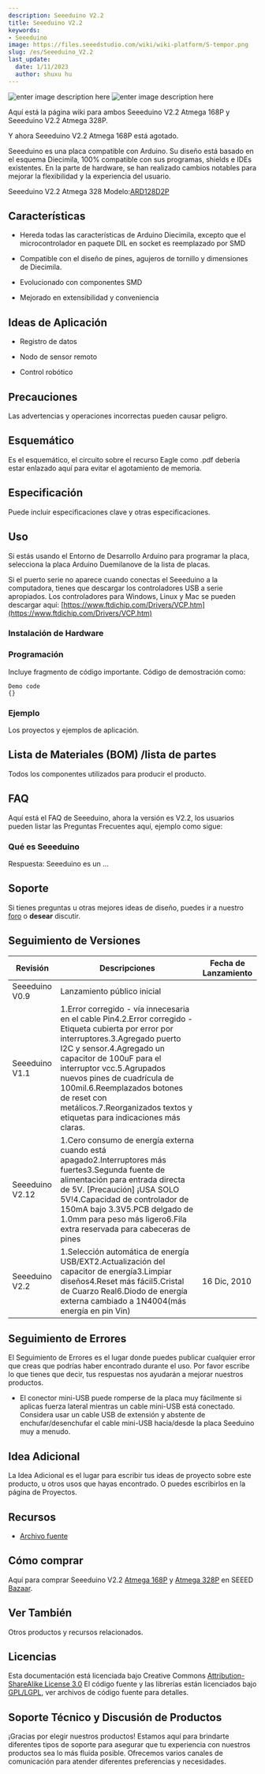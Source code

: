 ```yaml
---
description: Seeeduino V2.2 
title: Seeeduino V2.2 
keywords:
- Seeeduino 
image: https://files.seeedstudio.com/wiki/wiki-platform/S-tempor.png
slug: /es/Seeeduino_V2.2
last_update:
  date: 1/11/2023
  author: shuxu hu
---
```


![enter image description here](https://files.seeedstudio.com/wiki/Seeeduino_V2.2/img/Seeeduino-168p.jpg) ![enter image description here](https://files.seeedstudio.com/wiki/Seeeduino_V2.2/img/Seeeduino_fritzing.png)

Aquí está la página wiki para ambos Seeeduino V2.2 Atmega 168P y Seeeduino V2.2 Atmega 328P.

Y ahora Seeeduino V2.2 Atmega 168P está agotado.

Seeeduino es una placa compatible con Arduino. Su diseño está basado en el esquema Diecimila, 100% compatible con sus programas, shields e IDEs existentes. En la parte de hardware, se han realizado cambios notables para mejorar la flexibilidad y la experiencia del usuario.

Seeeduino V2.2 Atmega 328 Modelo:[ARD128D2P](https://www.seeedstudio.com/depot/seeeduino-v22-atmega-328p-p-669.html?cPath=80)


##   Características  ##

-  Hereda todas las características de Arduino Diecimila, excepto que el microcontrolador en paquete DIL en socket es reemplazado por SMD

-  Compatible con el diseño de pines, agujeros de tornillo y dimensiones de Diecimila.

-  Evolucionado con componentes SMD

-  Mejorado en extensibilidad y conveniencia

##   Ideas de Aplicación   ##

- Registro de datos

- Nodo de sensor remoto

- Control robótico

##   Precauciones   ##

Las advertencias y operaciones incorrectas pueden causar peligro.

##   Esquemático   ##

Es el esquemático, el circuito sobre el recurso Eagle como .pdf debería estar enlazado aquí para evitar el agotamiento de memoria.

##   Especificación   ##

Puede incluir especificaciones clave y otras especificaciones.

##   Uso   ##

Si estás usando el Entorno de Desarrollo Arduino para programar la placa, selecciona la placa Arduino Duemilanove de la lista de placas.

Si el puerto serie no aparece cuando conectas el Seeeduino a la computadora, tienes que descargar los controladores USB a serie apropiados.
Los controladores para Windows, Linux y Mac se pueden descargar aquí: [https://www.ftdichip.com/Drivers/VCP.htm](https://www.ftdichip.com/Drivers/VCP.htm)

###   Instalación de Hardware   ###

###   Programación   ###

Incluye fragmento de código importante.
Código de demostración como:

```
Demo code
{}
```

###   Ejemplo   ###

Los proyectos y ejemplos de aplicación.

##   Lista de Materiales (BOM) /lista de partes   ##

Todos los componentes utilizados para producir el producto.

##   FAQ   ##

Aquí está el FAQ de Seeeduino, ahora la versión es V2.2, los usuarios pueden listar las Preguntas Frecuentes aquí, ejemplo como sigue:

###   Qué es Seeeduino   ###

Respuesta: Seeeduino es un ...

##   Soporte   ##

Si tienes preguntas u otras mejores ideas de diseño, puedes ir a nuestro [foro](https://www.seeedstudio.com/forum) o **desear** discutir.

##   Seguimiento de Versiones   ##

|Revisión|Descripciones|Fecha de Lanzamiento|
|---|---|------|
 |Seeeduino V0.9|Lanzamiento público inicial||
 |Seeeduino V1.1|1.Error corregido - vía innecesaria en el cable Pin4.2.Error corregido - Etiqueta cubierta por error por interruptores.3.Agregado puerto I2C y sensor.4.Agregado un capacitor de 100uF para el interruptor vcc.5.Agrupados nuevos pines de cuadrícula de 100mil.6.Reemplazados botones de reset con metálicos.7.Reorganizados textos y etiquetas para indicaciones más claras.||
|Seeeduino V2.12|1.Cero consumo de energía externa cuando está apagado2.Interruptores más fuertes3.Segunda fuente de alimentación para entrada directa de 5V. [Precaución] ¡USA SOLO 5V!4.Capacidad de controlador de 150mA bajo 3.3V5.PCB delgado de 1.0mm para peso más ligero6.Fila extra reservada para cabeceras de pines||
|Seeeduino V2.2	|1.Selección automática de energía USB/EXT2.Actualización del capacitor de energía3.Limpiar diseños4.Reset más fácil5.Cristal de Cuarzo Real6.Diodo de energía externa cambiado a 1N4004(más energía en pin Vin)|16 Dic, 2010|

##   Seguimiento de Errores   ##

El Seguimiento de Errores es el lugar donde puedes publicar cualquier error que creas que podrías haber encontrado durante el uso. Por favor escribe lo que tienes que decir, tus respuestas nos ayudarán a mejorar nuestros productos.

-  El conector mini-USB puede romperse de la placa muy fácilmente si aplicas fuerza lateral mientras un cable mini-USB está conectado. Considera usar un cable USB de extensión y abstente de enchufar/desenchufar el cable mini-USB hacia/desde la placa Seeduino muy a menudo.

##   Idea Adicional   ##

La Idea Adicional es el lugar para escribir tus ideas de proyecto sobre este producto, u otros usos que hayas encontrado. O puedes escribirlos en la página de Proyectos.

##   Recursos   ##

- [Archivo fuente](https://www.seeedstudio.com/depot/source/seeeduinov22.zip)

##   Cómo comprar   ##

Aquí para comprar Seeeduino V2.2 [Atmega 168P](https://www.seeedstudio.com/depot/microcontrollers-seeeduino-c-79_80.html) y [Atmega 328P](https://www.seeedstudio.com/depot/seeeduino-v22-atmega-328p-p-669.html?cPath=79_80) en SEEED [Bazaar](https://www.seeedstudio.com/depot).

##   Ver También   ##

Otros productos y recursos relacionados.

##   Licencias   ##

Esta documentación está licenciada bajo Creative Commons [Attribution-ShareAlike License 3.0](http://creativecommons.org/licenses/by-sa/3.0/) El código fuente y las librerías están licenciados bajo [GPL/LGPL](http://www.gnu.org/licenses/gpl.html), ver archivos de código fuente para detalles.

## Soporte Técnico y Discusión de Productos

¡Gracias por elegir nuestros productos! Estamos aquí para brindarte diferentes tipos de soporte para asegurar que tu experiencia con nuestros productos sea lo más fluida posible. Ofrecemos varios canales de comunicación para atender diferentes preferencias y necesidades.

<div class="button_tech_support_container">
<a href="https://forum.seeedstudio.com/" class="button_forum"></a> 
<a href="https://www.seeedstudio.com/contacts" class="button_email"></a>
</div>

<div class="button_tech_support_container">
<a href="https://discord.gg/eWkprNDMU7" class="button_discord"></a> 
<a href="https://github.com/Seeed-Studio/wiki-documents/discussions/69" class="button_discussion"></a>
</div>